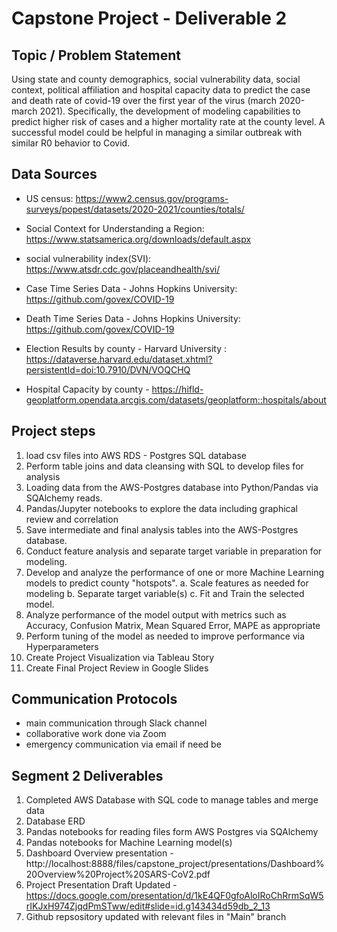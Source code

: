 # Capstone Project - Deliverable 2

## Topic / Problem Statement

Using  state and county demographics, social vulnerability data, social context, political affiliation and hospital capacity data to predict the case and death rate of covid-19 over the first year of the virus (march 2020-march 2021).  Specifically, the development of modeling capabilities to predict higher risk of cases and a higher mortality rate at the county level.  A successful model could be helpful in managing a similar outbreak with similar R0 behavior to Covid.



## Data Sources
- US census: https://www2.census.gov/programs-surveys/popest/datasets/2020-2021/counties/totals/
- Social Context for Understanding a Region: https://www.statsamerica.org/downloads/default.aspx
- social vulnerability index(SVI): https://www.atsdr.cdc.gov/placeandhealth/svi/
- Case Time Series Data - Johns Hopkins University: https://github.com/govex/COVID-19
- Death Time Series Data - Johns Hopkins University: https://github.com/govex/COVID-19

- Election Results by county - Harvard University :
https://dataverse.harvard.edu/dataset.xhtml?persistentId=doi:10.7910/DVN/VOQCHQ
- Hospital Capacity by county - https://hifld-geoplatform.opendata.arcgis.com/datasets/geoplatform::hospitals/about



## Project steps
1. load csv files into AWS RDS - Postgres SQL database
2. Perform table joins and data cleansing with SQL to develop files for analysis
3. Loading data from the AWS-Postgres database into Python/Pandas via SQAlchemy reads.
4. Pandas/Jupyter notebooks to explore the data including graphical review and correlation
5. Save intermediate and final analysis tables into the AWS-Postgres database.
6. Conduct feature analysis and separate target variable in preparation for modeling.
7. Develop and analyze the performance of one or more Machine Learning models to predict county "hotspots".
    a. Scale features as needed for modeling
    b. Separate target variable(s)
    c. Fit and Train the selected model.
10. Analyze performance of the model output with metrics such as Accuracy, Confusion Matrix, Mean Squared Error, MAPE as appropriate
11. Perform tuning of the model as needed to improve performance via Hyperparameters
12. Create Project Visualization via Tableau Story
13. Create Final Project Review in Google Slides

## Communication Protocols
- main communication through Slack channel
- collaborative work done via Zoom 
- emergency communication via email if need be

## Segment 2 Deliverables
1. Completed AWS Database with SQL code to manage tables and merge data
2. Database ERD
3. Pandas notebooks for reading files form AWS Postgres via SQAlchemy
4. Pandas notebooks for Machine Learning model(s)
5. Dashboard Overview presentation - http://localhost:8888/files/capstone_project/presentations/Dashboard%20Overview%20Project%20SARS-CoV2.pdf
6. Project Presentation Draft Updated - https://docs.google.com/presentation/d/1kE4QF0gfoAloIRoChRrmSqW5rIKJxH974ZjqdPmSTww/edit#slide=id.g143434d59db_2_13
7. Github repsository updated with relevant files in "Main" branch

